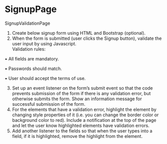 # SignupPage
SignupValidationPage


1. Create below signup form using HTML and Bootstrap (optional). 
2. When the form is submitted (user clicks the Signup button), validate the user input by using Javascript.  
Validation rules: 

•	All fields are mandatory. 

•	Passwords should match.

•	User should accept the terms of use. 

3. Set up an event listener on the form’s submit event so that the code prevents submission of the form if there is any validation error, but otherwise submits the form. Show an information message for successful submission of the form. 
4. For the elements that have a validation error, highlight the element by changing style properties of it (i.e. you can change the border color or background color to red). Include a notification at the top of the page and let the user know highlighted elements have validation errors.
5. Add another listener to the fields so that when the user types into a field, if it is highlighted, remove the highlight from the element. 
